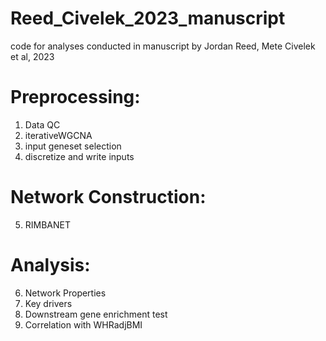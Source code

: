 # Reed_Civelek_2023_manuscript
code for analyses conducted in manuscript by Jordan Reed, Mete Civelek et al, 2023


# Preprocessing:
1. Data QC
2. iterativeWGCNA 
3. input geneset selection
4. discretize and write inputs

# Network Construction:
5. RIMBANET 

# Analysis:
6. Network Properties
7. Key drivers
8. Downstream gene enrichment test
9. Correlation with WHRadjBMI
